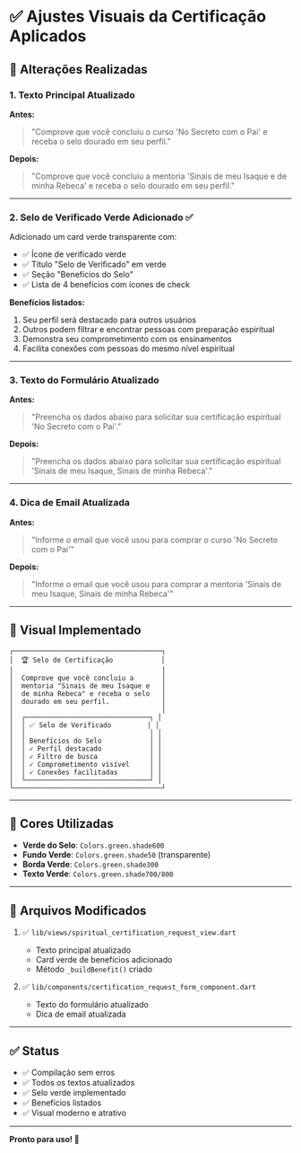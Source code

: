 # ✅ Ajustes Visuais da Certificação Aplicados

## 🎨 Alterações Realizadas

### 1. Texto Principal Atualizado
**Antes:**
> "Comprove que você concluiu o curso 'No Secreto com o Pai' e receba o selo dourado em seu perfil."

**Depois:**
> "Comprove que você concluiu a mentoria 'Sinais de meu Isaque e de minha Rebeca' e receba o selo dourado em seu perfil."

---

### 2. Selo de Verificado Verde Adicionado ✅

Adicionado um card verde transparente com:
- ✅ Ícone de verificado verde
- ✅ Título "Selo de Verificado" em verde
- ✅ Seção "Benefícios do Selo"
- ✅ Lista de 4 benefícios com ícones de check

**Benefícios listados:**
1. Seu perfil será destacado para outros usuários
2. Outros podem filtrar e encontrar pessoas com preparação espiritual
3. Demonstra seu comprometimento com os ensinamentos
4. Facilita conexões com pessoas do mesmo nível espiritual

---

### 3. Texto do Formulário Atualizado

**Antes:**
> "Preencha os dados abaixo para solicitar sua certificação espiritual 'No Secreto com o Pai'."

**Depois:**
> "Preencha os dados abaixo para solicitar sua certificação espiritual 'Sinais de meu Isaque, Sinais de minha Rebeca'."

---

### 4. Dica de Email Atualizada

**Antes:**
> "Informe o email que você usou para comprar o curso 'No Secreto com o Pai'"

**Depois:**
> "Informe o email que você usou para comprar a mentoria 'Sinais de meu Isaque, Sinais de minha Rebeca'"

---

## 📱 Visual Implementado

```
┌─────────────────────────────────────┐
│  🏆 Selo de Certificação            │
│                                     │
│  Comprove que você concluiu a       │
│  mentoria "Sinais de meu Isaque e   │
│  de minha Rebeca" e receba o selo   │
│  dourado em seu perfil.             │
│                                     │
│  ┌───────────────────────────────┐ │
│  │ ✅ Selo de Verificado         │ │
│  │                               │ │
│  │ Benefícios do Selo            │ │
│  │ ✓ Perfil destacado            │ │
│  │ ✓ Filtro de busca             │ │
│  │ ✓ Comprometimento visível     │ │
│  │ ✓ Conexões facilitadas        │ │
│  └───────────────────────────────┘ │
└─────────────────────────────────────┘
```

---

## 🎨 Cores Utilizadas

- **Verde do Selo**: `Colors.green.shade600`
- **Fundo Verde**: `Colors.green.shade50` (transparente)
- **Borda Verde**: `Colors.green.shade300`
- **Texto Verde**: `Colors.green.shade700/800`

---

## 📂 Arquivos Modificados

1. ✅ `lib/views/spiritual_certification_request_view.dart`
   - Texto principal atualizado
   - Card verde de benefícios adicionado
   - Método `_buildBenefit()` criado

2. ✅ `lib/components/certification_request_form_component.dart`
   - Texto do formulário atualizado
   - Dica de email atualizada

---

## ✅ Status

- ✅ Compilação sem erros
- ✅ Todos os textos atualizados
- ✅ Selo verde implementado
- ✅ Benefícios listados
- ✅ Visual moderno e atrativo

---

**Pronto para uso! 🚀**
